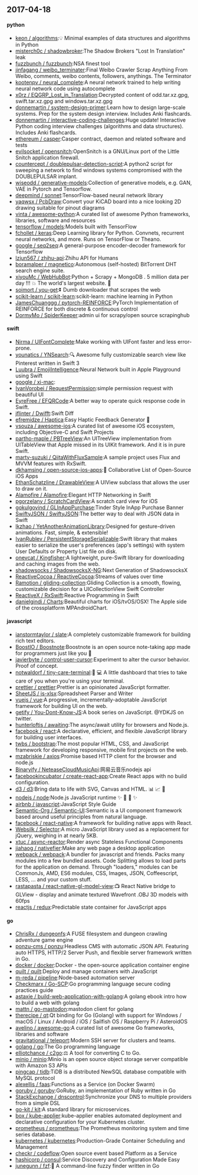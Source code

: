 ## 2017-04-18

#### python
* [keon / algorithms](https://github.com/keon/algorithms):💡 Minimal examples of data structures and algorithms in Python
* [misterch0c / shadowbroker](https://github.com/misterch0c/shadowbroker):The Shadow Brokers "Lost In Translation" leak
* [fuzzbunch / fuzzbunch](https://github.com/fuzzbunch/fuzzbunch):NSA finest tool
* [jinfagang / weibo_terminater](https://github.com/jinfagang/weibo_terminater):Final Weibo Crawler Scrap Anything From Weibo, comments, weibo contents, followers, anythings. The Terminator
* [kootenpv / neural_complete](https://github.com/kootenpv/neural_complete):A neural network trained to help writing neural network code using autocomplete
* [x0rz / EQGRP_Lost_in_Translation](https://github.com/x0rz/EQGRP_Lost_in_Translation):Decrypted content of odd.tar.xz.gpg, swift.tar.xz.gpg and windows.tar.xz.gpg
* [donnemartin / system-design-primer](https://github.com/donnemartin/system-design-primer):Learn how to design large-scale systems. Prep for the system design interview. Includes Anki flashcards.
* [donnemartin / interactive-coding-challenges](https://github.com/donnemartin/interactive-coding-challenges):Huge update! Interactive Python coding interview challenges (algorithms and data structures). Includes Anki flashcards.
* [ethereum / casper](https://github.com/ethereum/casper):Casper contract, daemon and related software and tests
* [evilsocket / opensnitch](https://github.com/evilsocket/opensnitch):OpenSnitch is a GNU/Linux port of the Little Snitch application firewall.
* [countercept / doublepulsar-detection-script](https://github.com/countercept/doublepulsar-detection-script):A python2 script for sweeping a network to find windows systems compromised with the DOUBLEPULSAR implant.
* [wiseodd / generative-models](https://github.com/wiseodd/generative-models):Collection of generative models, e.g. GAN, VAE in Pytorch and Tensorflow.
* [deepmind / sonnet](https://github.com/deepmind/sonnet):TensorFlow-based neural network library
* [yaqwsx / PcbDraw](https://github.com/yaqwsx/PcbDraw):Convert your KiCAD board into a nice looking 2D drawing suitable for pinout diagrams
* [vinta / awesome-python](https://github.com/vinta/awesome-python):A curated list of awesome Python frameworks, libraries, software and resources
* [tensorflow / models](https://github.com/tensorflow/models):Models built with TensorFlow
* [fchollet / keras](https://github.com/fchollet/keras):Deep Learning library for Python. Convnets, recurrent neural networks, and more. Runs on TensorFlow or Theano.
* [google / seq2seq](https://github.com/google/seq2seq):A general-purpose encoder-decoder framework for Tensorflow
* [lzjun567 / zhihu-api](https://github.com/lzjun567/zhihu-api):Zhihu API for Humans
* [boramalper / magnetico](https://github.com/boramalper/magnetico):Autonomous (self-hosted) BitTorrent DHT search engine suite.
* [xiyouMc / WebHubBot](https://github.com/xiyouMc/WebHubBot):Python + Scrapy + MongoDB . 5 million data per day !!! 💥 The world's largest website. 🔞
* [soimort / you-get](https://github.com/soimort/you-get):⏬ Dumb downloader that scrapes the web
* [scikit-learn / scikit-learn](https://github.com/scikit-learn/scikit-learn):scikit-learn: machine learning in Python
* [JamesChuanggg / pytorch-REINFORCE](https://github.com/JamesChuanggg/pytorch-REINFORCE):PyTorch Implementation of REINFORCE for both discrete & continuous control
* [DormyMo / SpiderKeeper](https://github.com/DormyMo/SpiderKeeper):admin ui for scrapy/open source scrapinghub

#### swift
* [Nirma / UIFontComplete](https://github.com/Nirma/UIFontComplete):Make working with UIFont faster and less error-prone.
* [younatics / YNSearch](https://github.com/younatics/YNSearch):🔍 Awesome fully customizable search view like Pinterest written in Swift 3
* [Luubra / EmojiIntelligence](https://github.com/Luubra/EmojiIntelligence):Neural Network built in Apple Playground using Swift
* [google / xi-mac](https://github.com/google/xi-mac):
* [IvanVorobei / RequestPermission](https://github.com/IvanVorobei/RequestPermission):simple permission request with beautiful UI
* [EyreFree / EFQRCode](https://github.com/EyreFree/EFQRCode):A better way to operate quick response code in Swift.
* [jflinter / Dwifft](https://github.com/jflinter/Dwifft):Swift Diff
* [efremidze / Haptica](https://github.com/efremidze/Haptica):Easy Haptic Feedback Generator 📳
* [vsouza / awesome-ios](https://github.com/vsouza/awesome-ios):A curated list of awesome iOS ecosystem, including Objective-C and Swift Projects
* [partho-maple / PBTreeView](https://github.com/partho-maple/PBTreeView):An UITreeView implementation from UITableView that Apple missed in its UIKit framework. And it is in pure Swift.
* [marty-suzuki / QiitaWithFluxSample](https://github.com/marty-suzuki/QiitaWithFluxSample):A sample project uses Flux and MVVM features with RxSwift.
* [dkhamsing / open-source-ios-apps](https://github.com/dkhamsing/open-source-ios-apps):📱 Collaborative List of Open-Source iOS Apps
* [EthanSchatzline / DrawableView](https://github.com/EthanSchatzline/DrawableView):A UIView subclass that allows the user to draw on it.
* [Alamofire / Alamofire](https://github.com/Alamofire/Alamofire):Elegant HTTP Networking in Swift
* [pgorzelany / ScratchCardView](https://github.com/pgorzelany/ScratchCardView):A scratch card view for iOS
* [gokulgovind / GLInAppPurchase](https://github.com/gokulgovind/GLInAppPurchase):Tinder Style InApp Purchase Banner
* [SwiftyJSON / SwiftyJSON](https://github.com/SwiftyJSON/SwiftyJSON):The better way to deal with JSON data in Swift
* [lkzhao / YetAnotherAnimationLibrary](https://github.com/lkzhao/YetAnotherAnimationLibrary):Designed for gesture-driven animations. Fast, simple, & extensible!
* [IvanRublev / PersistentStorageSerializable](https://github.com/IvanRublev/PersistentStorageSerializable):Swift library that makes easier to serialize the user's preferences (app's settings) with system User Defaults or Property List file on disk.
* [onevcat / Kingfisher](https://github.com/onevcat/Kingfisher):A lightweight, pure-Swift library for downloading and caching images from the web.
* [shadowsocks / ShadowsocksX-NG](https://github.com/shadowsocks/ShadowsocksX-NG):Next Generation of ShadowsocksX
* [ReactiveCocoa / ReactiveCocoa](https://github.com/ReactiveCocoa/ReactiveCocoa):Streams of values over time
* [Ramotion / gliding-collection](https://github.com/Ramotion/gliding-collection):Gliding Collection is a smooth, flowing, customizable decision for a UICollectionView Swift Controller
* [ReactiveX / RxSwift](https://github.com/ReactiveX/RxSwift):Reactive Programming in Swift
* [danielgindi / Charts](https://github.com/danielgindi/Charts):Beautiful charts for iOS/tvOS/OSX! The Apple side of the crossplatform MPAndroidChart.

#### javascript
* [ianstormtaylor / slate](https://github.com/ianstormtaylor/slate):A completely customizable framework for building rich text editors.
* [BoostIO / Boostnote](https://github.com/BoostIO/Boostnote):Boostnote is an open source note-taking app made for programmers just like you 🚀
* [javierbyte / control-user-cursor](https://github.com/javierbyte/control-user-cursor):Experiment to alter the cursor behavior. Proof of concept.
* [notwaldorf / tiny-care-terminal](https://github.com/notwaldorf/tiny-care-terminal):💖 💻 A little dashboard that tries to take care of you when you're using your terminal.
* [prettier / prettier](https://github.com/prettier/prettier):Prettier is an opinionated JavaScript formatter.
* [SheetJS / js-xlsx](https://github.com/SheetJS/js-xlsx):Spreadsheet Parser and Writer
* [vuejs / vue](https://github.com/vuejs/vue):A progressive, incrementally-adoptable JavaScript framework for building UI on the web.
* [getify / You-Dont-Know-JS](https://github.com/getify/You-Dont-Know-JS):A book series on JavaScript. @YDKJS on twitter.
* [hunterloftis / awaiting](https://github.com/hunterloftis/awaiting):The async/await utility for browsers and Node.js.
* [facebook / react](https://github.com/facebook/react):A declarative, efficient, and flexible JavaScript library for building user interfaces.
* [twbs / bootstrap](https://github.com/twbs/bootstrap):The most popular HTML, CSS, and JavaScript framework for developing responsive, mobile first projects on the web.
* [mzabriskie / axios](https://github.com/mzabriskie/axios):Promise based HTTP client for the browser and node.js
* [Binaryify / NeteaseCloudMusicApi](https://github.com/Binaryify/NeteaseCloudMusicApi):网易云音乐nodejs api
* [facebookincubator / create-react-app](https://github.com/facebookincubator/create-react-app):Create React apps with no build configuration.
* [d3 / d3](https://github.com/d3/d3):Bring data to life with SVG, Canvas and HTML. 📊 📈 🎉
* [nodejs / node](https://github.com/nodejs/node):Node.js JavaScript runtime ✨ 🐢 🚀 ✨
* [airbnb / javascript](https://github.com/airbnb/javascript):JavaScript Style Guide
* [Semantic-Org / Semantic-UI](https://github.com/Semantic-Org/Semantic-UI):Semantic is a UI component framework based around useful principles from natural language.
* [facebook / react-native](https://github.com/facebook/react-native):A framework for building native apps with React.
* [Websilk / Selector](https://github.com/Websilk/Selector):A micro JavaScript library used as a replacement for jQuery, weighing in at nearly 5KB.
* [xtuc / async-reactor](https://github.com/xtuc/async-reactor):Render async Stateless Functional Components
* [jiahaog / nativefier](https://github.com/jiahaog/nativefier):Make any web page a desktop application
* [webpack / webpack](https://github.com/webpack/webpack):A bundler for javascript and friends. Packs many modules into a few bundled assets. Code Splitting allows to load parts for the application on demand. Through "loaders," modules can be CommonJs, AMD, ES6 modules, CSS, Images, JSON, Coffeescript, LESS, ... and your custom stuff.
* [rastapasta / react-native-gl-model-view](https://github.com/rastapasta/react-native-gl-model-view):📺 React Native bridge to GLView - display and animate textured Wavefront .OBJ 3D models with 60fps
* [reactjs / redux](https://github.com/reactjs/redux):Predictable state container for JavaScript apps

#### go
* [ChrisRx / dungeonfs](https://github.com/ChrisRx/dungeonfs):A FUSE filesystem and dungeon crawling adventure game engine
* [ponzu-cms / ponzu](https://github.com/ponzu-cms/ponzu):Headless CMS with automatic JSON API. Featuring auto HTTPS, HTTP/2 Server Push, and flexible server framework written in Go.
* [docker / docker](https://github.com/docker/docker):Docker - the open-source application container engine
* [quilt / quilt](https://github.com/quilt/quilt):Deploy and manage containers with JavaScript
* [m-reda / pipeline](https://github.com/m-reda/pipeline):Node-based automation server
* [Checkmarx / Go-SCP](https://github.com/Checkmarx/Go-SCP):Go programming language secure coding practices guide
* [astaxie / build-web-application-with-golang](https://github.com/astaxie/build-web-application-with-golang):A golang ebook intro how to build a web with golang
* [mattn / go-mastodon](https://github.com/mattn/go-mastodon):mastodon client for golang
* [therecipe / qt](https://github.com/therecipe/qt):Qt binding for Go (Golang) with support for Windows / macOS / Linux / Android / iOS / Sailfish OS / Raspberry Pi / AsteroidOS
* [avelino / awesome-go](https://github.com/avelino/awesome-go):A curated list of awesome Go frameworks, libraries and software
* [gravitational / teleport](https://github.com/gravitational/teleport):Modern SSH server for clusters and teams.
* [golang / go](https://github.com/golang/go):The Go programming language
* [elliotchance / c2go](https://github.com/elliotchance/c2go):⚖️ A tool for converting C to Go.
* [minio / minio](https://github.com/minio/minio):Minio is an open source object storage server compatible with Amazon S3 APIs
* [pingcap / tidb](https://github.com/pingcap/tidb):TiDB is a distributed NewSQL database compatible with MySQL protocol
* [alexellis / faas](https://github.com/alexellis/faas):Functions as a Service (on Docker Swarm)
* [goruby / goruby](https://github.com/goruby/goruby):GoRuby, an implementation of Ruby written in Go
* [StackExchange / dnscontrol](https://github.com/StackExchange/dnscontrol):Synchronize your DNS to multiple providers from a simple DSL
* [go-kit / kit](https://github.com/go-kit/kit):A standard library for microservices.
* [box / kube-applier](https://github.com/box/kube-applier):kube-applier enables automated deployment and declarative configuration for your Kubernetes cluster.
* [prometheus / prometheus](https://github.com/prometheus/prometheus):The Prometheus monitoring system and time series database.
* [kubernetes / kubernetes](https://github.com/kubernetes/kubernetes):Production-Grade Container Scheduling and Management
* [checkr / codeflow](https://github.com/checkr/codeflow):Open source event based Platform as a Service
* [hashicorp / consul](https://github.com/hashicorp/consul):Service Discovery and Configuration Made Easy
* [junegunn / fzf](https://github.com/junegunn/fzf):🌸 A command-line fuzzy finder written in Go
